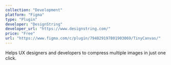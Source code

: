 ```yaml
---
collection: "Development"
platform: "Figma"
type: "Plugin"
developer: "DesignString"
developer_url: "https://www.designstring.com/"
price: "Free"
url: "https://www.figma.com/c/plugin/794829197801903069/TinyCanvas/"
---
```


Helps UX designers and developers to compress multiple images in just one click.
